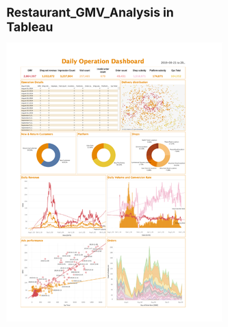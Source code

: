 # Restaurant_GMV_Analysis in Tableau

![Dashboard](https://github.com/gaoqian310/Restaurant_GMV_Analysis/blob/main/DashBoard.png?raw=true)
